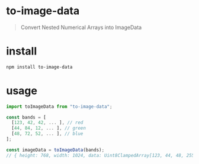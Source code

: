 # to-image-data
> Convert Nested Numerical Arrays into ImageData

# install
```bash
npm install to-image-data
```

# usage
```js
import toImageData from "to-image-data";

const bands = [
  [123, 42, 42, ... ], // red
  [44, 84, 12, ... ], // green
  [48, 72, 52, ... ], // blue
];

const imageData = toImageData(bands);
// { height: 768, width: 1024, data: Uint8ClampedArray[123, 44, 48, 255, 42, 84, 72, 255, ...] }
```